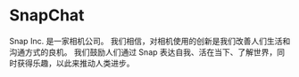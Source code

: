 # SnapChat

Snap Inc. 是一家相机公司。 我们相信，对相机使用的创新是我们改善人们生活和沟通方式的良机。 我们鼓励人们通过 Snap 表达自我、活在当下、了解世界，同时获得乐趣，以此来推动人类进步。

